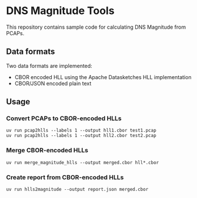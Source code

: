 # DNS Magnitude Tools

This repository contains sample code for calculating DNS Magnitude from PCAPs.


## Data formats

Two data formats are implemented:

- CBOR encoded HLL using the Apache Datasketches HLL implementation
- CBOR/JSON encoded plain text


## Usage

### Convert PCAPs to CBOR-encoded HLLs

    uv run pcap2hlls --labels 1 --output hll1.cbor test1.pcap
    uv run pcap2hlls --labels 1 --output hll2.cbor test2.pcap

### Merge CBOR-encoded HLLs

    uv run merge_magnitude_hlls --output merged.cbor hll*.cbor

### Create report from CBOR-encoded HLLs

    uv run hlls2magnitude --output report.json merged.cbor
